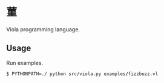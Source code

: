 # 菫

Viola programming language.

## Usage

Run examples.

```bash
$ PYTHONPATH=./ python src/viola.py examples/fizzbuzz.vl
```
